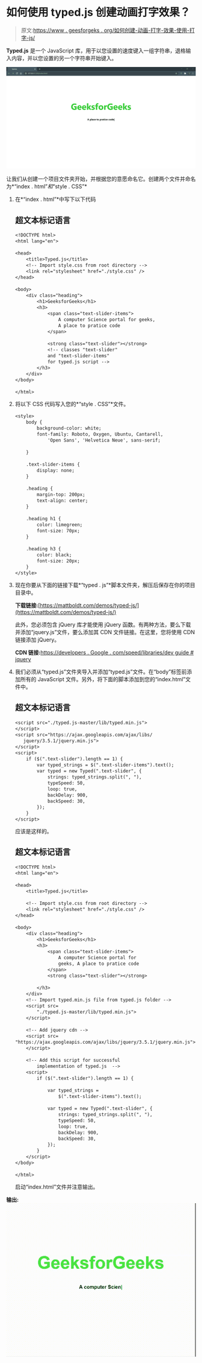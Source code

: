 # 如何使用 typed.js 创建动画打字效果？

> 原文:[https://www . geesforgeks . org/如何创建-动画-打字-效果-使用-打字-js/](https://www.geeksforgeeks.org/how-to-create-animated-typing-effect-using-typed-js/)

**Typed.js** 是一个 JavaScript 库，用于以您设置的速度键入一组字符串，退格输入内容，并以您设置的另一个字符串开始键入。

![](img/79db6160d1ae9c09e45380fdfe44672e.png)

让我们从创建一个项目文件夹开始，并根据您的意愿命名它。创建两个文件并命名为*“index . html”*和*“style . CSS”*

1.  在*“index . html”*中写下以下代码

    ## 超文本标记语言

    ```htmlhtml
    <!DOCTYPE html>
    <html lang="en">

    <head>
        <title>Typed.js</title>
        <!-- Import style.css from root directory -->
        <link rel="stylesheet" href="./style.css" />
    </head>

    <body>
        <div class="heading">
            <h1>GeeksforGeeks</h1>
            <h3>
                <span class="text-slider-items">
                    A computer Science portal for geeks,
                    A place to pratice code
                </span>

                <strong class="text-slider"></strong>
                <!-- classes "text-slider" 
                and "text-slider-items"
                for typed.js script -->
            </h3>
        </div>
    </body>

    </html>
    ```

2.  将以下 CSS 代码写入您的*“style . CSS”*文件。

    ```htmlhtml
    <style>
        body {
            background-color: white;
            font-family: Roboto, Oxygen, Ubuntu, Cantarell,
                'Open Sans', 'Helvetica Neue', sans-serif;

        }

        .text-slider-items {
            display: none;
        }

        .heading {
            margin-top: 200px;
            text-align: center;
        }

        .heading h1 {
            color: limegreen;
            font-size: 70px;
        }

        .heading h3 {
            color: black;
            font-size: 20px;
        }
    </style>
    ```

3.  现在你要从下面的链接下载*“typed . js”*脚本文件夹，解压后保存在你的项目目录中。

    **下载链接:**[https://mattboldt.com/demos/typed-js/](https://mattboldt.com/demos/typed-js/)

    此外，您必须包含 jQuery 库才能使用 jQuery 函数。有两种方法，要么下载并添加“jquery.js”文件，要么添加其 CDN 文件链接。在这里，您将使用 CDN 链接添加 jQuery。

    **CDN 链接:**[https://developers . Google . com/speed/libraries/dev guide # jquery](https://developers.google.com/speed/libraries/devguide#jquery)

4.  我们必须从“typed.js”文件夹导入并添加“typed.js”文件。在“body”标签前添加所有的 JavaScript 文件。另外，将下面的脚本添加到您的“index.html”文件中。

    ## 超文本标记语言

    ```htmlhtml
    <script src="./typed.js-master/lib/typed.min.js">
    </script>
    <script src="https://ajax.googleapis.com/ajax/libs/
       jquery/3.5.1/jquery.min.js">
    </script>
    <script>
        if ($(".text-slider").length == 1) {
            var typed_strings = $(".text-slider-items").text();
            var typed = new Typed(".text-slider", {
                strings: typed_strings.split(", "),
                typeSpeed: 50,
                loop: true,
                backDelay: 900,
                backSpeed: 30,
            });
        }
    </script>
    ```

    应该是这样的。

    ## 超文本标记语言

    ```htmlhtml
    <!DOCTYPE html>
    <html lang="en">

    <head>
        <title>Typed.js</title>

        <!-- Import style.css from root directory -->
        <link rel="stylesheet" href="./style.css" />
    </head>

    <body>
        <div class="heading">
            <h1>GeeksforGeeks</h1>
            <h3>
                <span class="text-slider-items">
                    A computer Science portal for 
                    geeks, A place to pratice code
                </span>
                <strong class="text-slider"></strong>

            </h3>
        </div>
        <!-- Import typed.min.js file from typed.js folder -->
        <script src=
            "./typed.js-master/lib/typed.min.js">
        </script>

        <!-- Add jquery cdn -->
        <script src=
    "https://ajax.googleapis.com/ajax/libs/jquery/3.5.1/jquery.min.js">
        </script>

        <!-- Add this script for successful 
            implementation of typed.js  -->
        <script>
            if ($(".text-slider").length == 1) {

                var typed_strings = 
                    $(".text-slider-items").text();

                var typed = new Typed(".text-slider", {
                    strings: typed_strings.split(", "),
                    typeSpeed: 50,
                    loop: true,
                    backDelay: 900,
                    backSpeed: 30,
                });
            }
        </script>
    </body>

    </html>
    ```

    启动“index.html”文件并注意输出。

**输出:**
![](img/89d6aaa5a998bffaff900c70ef29add0.png)